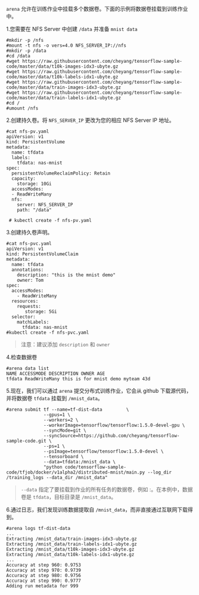 ﻿
`arena` 允许在训练作业中挂载多个数据卷。下面的示例将数据卷挂载到训练作业中。


1.您需要在 NFS Server 中创建 `/data` 并准备 `mnist data`

```
#mkdir -p /nfs
#mount -t nfs -o vers=4.0 NFS_SERVER_IP://nfs
#mkdir -p /data
#cd /data
#wget https://raw.githubusercontent.com/cheyang/tensorflow-sample-code/master/data/t10k-images-idx3-ubyte.gz
#wget https://raw.githubusercontent.com/cheyang/tensorflow-sample-code/master/data/t10k-labels-idx1-ubyte.gz
#wget https://raw.githubusercontent.com/cheyang/tensorflow-sample-code/master/data/train-images-idx3-ubyte.gz
#wget https://raw.githubusercontent.com/cheyang/tensorflow-sample-code/master/data/train-labels-idx1-ubyte.gz
#cd /
#umount /nfs
```

2\.创建持久卷。将 `NFS_SERVER_IP` 更改为您的相应 NFS Server IP 地址。

```
#cat nfs-pv.yaml
apiVersion: v1
kind: PersistentVolume
metadata:
  name: tfdata
  labels:
    tfdata: nas-mnist
spec:
  persistentVolumeReclaimPolicy: Retain
  capacity:
    storage: 10Gi
  accessModes:
  - ReadWriteMany
  nfs:
    server: NFS_SERVER_IP
    path: "/data"
    
 # kubectl create -f nfs-pv.yaml
```

3\.创建持久卷声明。 

```
#cat nfs-pvc.yaml
apiVersion: v1
kind: PersistentVolumeClaim
metadata:
  name: tfdata
  annotations:
    description: "this is the mnist demo"
    owner: Tom
spec:
  accessModes:
    - ReadWriteMany
  resources:
    requests:
       storage: 5Gi
  selector:
    matchLabels:
      tfdata: nas-mnist
#kubectl create -f nfs-pvc.yaml
```

> 注意：建议添加 `description` 和 `owner`

4\.检查数据卷

```
#arena data list 
NAME ACCESSMODE DESCRIPTION OWNER AGE
tfdata ReadWriteMany this is for mnist demo myteam 43d
```

5\.现在，我们可以通过 `arena` 提交分布式训练作业，它会从 github 下载源代码，并将数据卷 `tfdata` 挂载到 `/mnist_data`。

```
#arena submit tf --name=tf-dist-data         \
              --gpus=1 \
              --workers=2 \
              --workerImage=tensorflow/tensorflow:1.5.0-devel-gpu \
              --syncMode=git \
              --syncSource=https://github.com/cheyang/tensorflow-sample-code.git \
              --ps=1 \
              --psImage=tensorflow/tensorflow:1.5.0-devel \
              --tensorboard \
              --data=tfdata:/mnist_data \
              "python code/tensorflow-sample-code/tfjob/docker/v1alpha2/distributed-mnist/main.py --log_dir /training_logs --data_dir /mnist_data"
```

> `--data` 指定了要挂载到作业的所有任务的数据卷，例如 :。在本例中，数据卷是 `tfdata`，目标目录是 `/mnist_data`。


6\.通过日志，我们发现训练数据提取自 `/mnist_data`，而非直接通过互联网下载得到。

```
#arena logs tf-dist-data
...
Extracting /mnist_data/train-images-idx3-ubyte.gz
Extracting /mnist_data/train-labels-idx1-ubyte.gz
Extracting /mnist_data/t10k-images-idx3-ubyte.gz
Extracting /mnist_data/t10k-labels-idx1-ubyte.gz
...
Accuracy at step 960: 0.9753
Accuracy at step 970: 0.9739
Accuracy at step 980: 0.9756
Accuracy at step 990: 0.9777
Adding run metadata for 999
```
